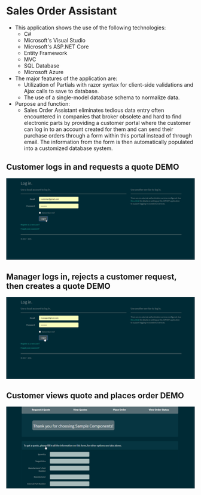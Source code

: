 # Sales Order Assistant
- This application shows the use of the following technologies:
  - C#  
  - Microsoft's Visual Studio
  - Microsoft's ASP.NET Core 
  - Entity Framework
  - MVC
  - SQL Database 
  - Microsoft Azure
- The major features of the application are:
  - Utilization of Partials with razor syntax for client-side validations and Ajax calls to save to database. 
  - The use of a single-model database schema to normalize data.
- Purpose and function:
  - Sales Order Assistant eliminates tedious data entry often encountered in companies that broker obsolete and 
  hard to find electronic parts by providing a customer portal where the customer can log in to an account created 
  for them and can send their purchase orders through a form within this portal instead of through email. 
  The information from the form is then automatically populated into a customized database system.     
## Customer logs in  and requests a quote DEMO
![](https://github.com/blaise594/Sales_Order_Assistant/blob/master/SOA/media/SOACustomerLoginandRFQ.gif?raw=true)
## Manager logs in, rejects a customer request, then creates a quote DEMO
![](https://github.com/blaise594/Sales_Order_Assistant/blob/master/SOA/media/SOAManagerLoginandRFQ.gif?raw=true)
## Customer views quote and places order DEMO
![](https://github.com/blaise594/Sales_Order_Assistant/blob/master/SOA/media/SOACustomerViewQuotes.gif?raw=true)

